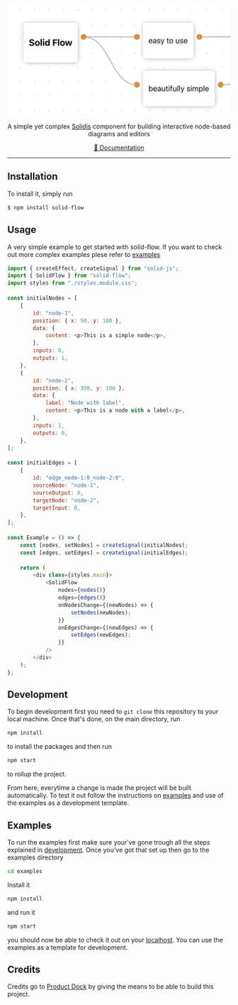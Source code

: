 <div style="border-radius: 6px; overflow:hidden; height:247px; margin-bottom: 16px">
<img src="assets/solid-flow.png" alt="Solid Flow logo"/>
</div>

<div align="center">

A simple yet complex [Solidjs](https://www.solidjs.com/) component for building interactive node-based diagrams and editors

[📖 Documentation](https://miguel-vieira.gitbook.io/solid-flow/)

</div>

---

## Installation

To install it, simply run

```bash
$ npm install solid-flow
```

## Usage

A very simple example to get started with solid-flow. If you want to check out more complex examples plese refer to [examples](#examples)

```javascript
import { createEffect, createSignal } from "solid-js";
import { SolidFlow } from "solid-flow";
import styles from "./styles.module.css";

const initialNodes = [
    {
        id: "node-1",
        position: { x: 50, y: 100 },
        data: {
            content: <p>This is a simple node</p>,
        },
        inputs: 0,
        outputs: 1,
    },
    {
        id: "node-2",
        position: { x: 350, y: 100 },
        data: {
            label: "Node with label",
            content: <p>This is a node with a label</p>,
        },
        inputs: 1,
        outputs: 0,
    },
];

const initialEdges = [
    {
        id: "edge_node-1:0_node-2:0",
        sourceNode: "node-1",
        sourceOutput: 0,
        targetNode: "node-2",
        targetInput: 0,
    },
];

const Example = () => {
    const [nodes, setNodes] = createSignal(initialNodes);
    const [edges, setEdges] = createSignal(initialEdges);

    return (
        <div class={styles.main}>
            <SolidFlow
                nodes={nodes()}
                edges={edges()}
                onNodesChange={(newNodes) => {
                    setNodes(newNodes);
                }}
                onEdgesChange={(newEdges) => {
                    setEdges(newEdges);
                }}
            />
        </div>
    );
};
```

<a name="development"></a>

## Development

To begin development first you need to `git clone` this repository to your local machine. Once that's done, on the main directory, run

```bash
npm install
```

to install the packages and then run

```bash
npm start
```

to rollup the project.

From here, everytime a change is made the project will be built automatically. To test it out follow the instructions on [examples](#examples) and use of the examples as a development template.

<a name="examples"></a>

## Examples

To run the examples first make sure your've gone trough all the steps explained in [development](#development). Once you've got that set up then go to the examples directory

```bash
cd examples
```

Install it

```bash
npm install
```

and run it

```bash
npm start
```

you should now be able to check it out on your [localhost](http://127.0.0.1:3000/). You can use the examples as a template for development.

## Credits

Credits go to [Product Dock](https://productdock.com/) by giving the means to be able to build this project.